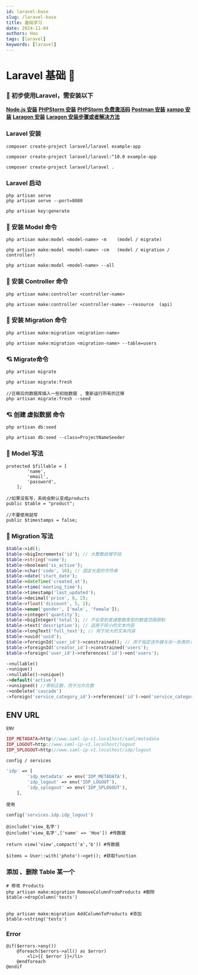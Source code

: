 ```yaml
---
id: laravel-base
slug: /laravel-base
title: 基础学习
date: 2024-11-04
authors: Hoo
tags: [laravel]
keywords: [laravel]
---
```


# Laravel 基础 👻

### 🌂 初步使用Laravel，需安装以下

[**Node.js 安装**](https://nodejs.org/en/download/)
[**PHPStorm 安装**](https://www.jetbrains.com/phpstorm/download/#section=windows)
[**PHPStorm 免费激活码**](https://www.ajihuo.com/)
[**Postman 安装**](https://www.postman.com/downloads/)
[**xampp 安装**](https://www.apachefriends.org/download.html)
[**Laragon 安装**](https://laragon.org/download/index.html)
[**Laragon 安装步骤或者解决方法**](https://www.kreaweb.be/laragon-add-phpmyadmin/)

### Laravel 安装

```
composer create-project laravel/laravel example-app
```

```
composer create-project laravel/laravel:^10.0 example-app
```

```
composer create-project laravel/laravel .
```

### Laravel 启动

```
php artisan serve
php artisan serve --port=8080
```

```
php artisan key:generate
```



### 🎲 安装 Model 命令

```
php artisan make:model <model-name> -m    (model / migrate)

php artisan make:model <model-name> -cm   (model / migration / controller)

php artisan make:model <model-name> --all
```
### 🎲 安装 Controller 命令

```
php artisan make:controller <controller-name>

php artisan make:controller <controller-name> --resource  (api)
```
### 🎲 安装 Migration 命令

```
php artisan make:migration <migration-name>

php artisan make:migration <migration-name> --table=users
```
### 💘 Migrate命令

```
php artisan migrate

php artisan migrate:fresh

//迁移后向数据库插入一些初始数据 , 重新运行所有的迁移
php artisan migrate:fresh --seed
```
### 💘 创建 虚拟数据 命令

```
php artisan db:seed

php artisan db:seed --class=ProjectNameSeeder
```

### 🍂 Model 写法

```
protected $fillable = [
        'name',
        'email',
        'password',
    ];
    
//如果没有写，系统会默认变成products
public $table = "product";
    
//不要使用就写
public $timestamps = false;
```

### 🍂 Migration 写法

```php
$table->id();
$table->bigIncrements('id'); // 大整数自增字段
$table->string('name');
$table->boolean('is_active');
$table->char('code', 10); // 固定长度的字符串
$table->date('start_date');
$table->dateTime('created_at');
$table->time('meeting_time');
$table->timestamp('last_updated');
$table->decimal('price', 8, 2);
$table->float('discount', 5, 2);
$table->enum('gender', ['male', 'female']);
$table->integer('quantity');
$table->bigInteger('total'); // 不会受到普通整数类型的数值范围限制
$table->text('description'); // 适用于较小的文本内容
$table->longText('full_text'); // 用于较大的文本内容
$table->uuid('uuid');
$table->foreignId('user_id')->constrained(); // 用于指定该外键与另一张表的关联关系。
$table->foreignId('creator_id')->constrained('users');
$table->foreign('user_id')->references('id')->on('users');

->nullable()
->unique()
->nullable()->unique()
->default('active')
->unsigned() //零和正数，而不允许负数
->onDelete('cascade')
->foreign('service_category_id')->references('id')->on('service_categories')->onDelete('cascade')

```



## ENV URL

`ENV`

```php
IDP_METADATA=http://www.saml-ip-v1.localhost/saml/metadata
IDP_LOGOUT=http://www.saml-ip-v1.localhost/logout
IDP_SPLOGOUT=http://www.saml-ip-v1.localhost/idp/logout
```

`config / services`

```php
'idp' => [
        'idp_metadata' => env('IDP_METADATA'),
        'idp_logout' => env('IDP_LOGOUT'),
        'idp_splogout' => env('IDP_SPLOGOUT'),
    ],
```

`使用`

```php
config('services.idp.idp_logout')
```



```
@include('view_名字')
@include('view_名字',['name' => 'Hoo']) #传数据

return view('view',compact('a','b')) #传数据

$items = User::with('photo')->get(); #获取function
```

### 添加 、删除  Table  某一个

```
# 修改 Products
php artisan make:migration RemoveColumnFromProducts #删除
$table->dropColumn('tests')


php artisan make:migration AddColumnToProducts #添加
$table->string('tests')
```

### Error

```
@if($errors->any())
	@foreach($errors->all() as $error)
		<li>{{ $error }}</li>
	@endforeach
@endif
```

